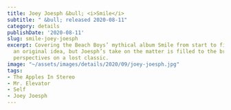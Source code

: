 ```yaml
---
title: Joey Joesph &bull; <i>Smile</i>
subtitle: " &bull; released 2020-08-11"
category: details
publishDate: '2020-08-11'
slug: smile-joey-joesph
excerpt: Covering the Beach Boys’ mythical album Smile from start to finish is not
  an original idea, but Joesph’s take on the matter is filled to the brim with inventive
  perspectives on a lost classic.
image: "~/assets/images/details/2020/09/joey-joesph.jpg"
tags:
- The Apples In Stereo
- Mr. Elevator
- Self
- Joey Joesph
---
```


